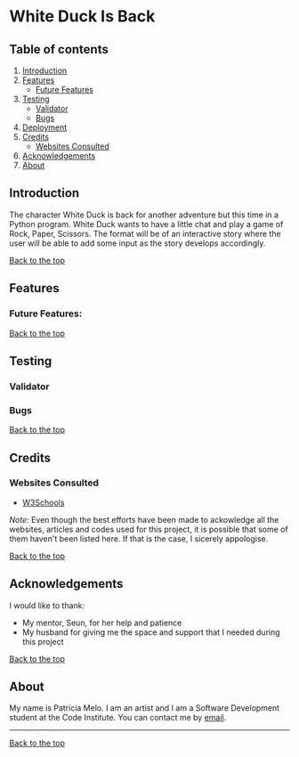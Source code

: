 # White Duck Is Back


## Table of contents

1. [Introduction](#introduction)
1. [Features](#features)
    * [Future Features](#future-features)
1. [Testing](#testing)
    * [Validator](#validator)
    * [Bugs](#bugs)
1. [Deployment](#deployment)
1. [Credits](#credits)
    * [Websites Consulted](#websites-consulted)
1. [Acknowledgements](#acknowledgements)
1. [About](#about)


## Introduction </a>

The character White Duck is back for another adventure but this time in a Python program. White Duck wants to have a little chat and play a game of Rock, Paper, Scissors. The format will be of an interactive story where the user will be able to add some input as the story develops accordingly. 

[Back to the top](#white-duck-is-back)

## Features


### Future Features:

	
[Back to the top](#white-duck-is-back)

## Testing

### Validator


### Bugs


[Back to the top](#white-duck-is-back)


## Credits


### Websites Consulted

* [W3Schools](https://www.w3schools.com/)

*Note:* Even though the best efforts have been made to ackowledge all the websites, articles and codes used for this project, it is possible that some of them haven't been listed here. If that is the case, I sicerely appologise. 

[Back to the top](#white-duck-is-back)

## Acknowledgements

I would like to thank:
* My mentor, Seun, for her help and patience
* My husband for giving me the space and support that I needed during this project

[Back to the top](#white-duck-is-back)

## About

My name is Patricia Melo. I am an artist and I am a Software Development student at the Code Institute. You can contact me by [email](mailto:contact@patriciamelo.ie).

*******

[Back to the top](#white-duck-is-back)
